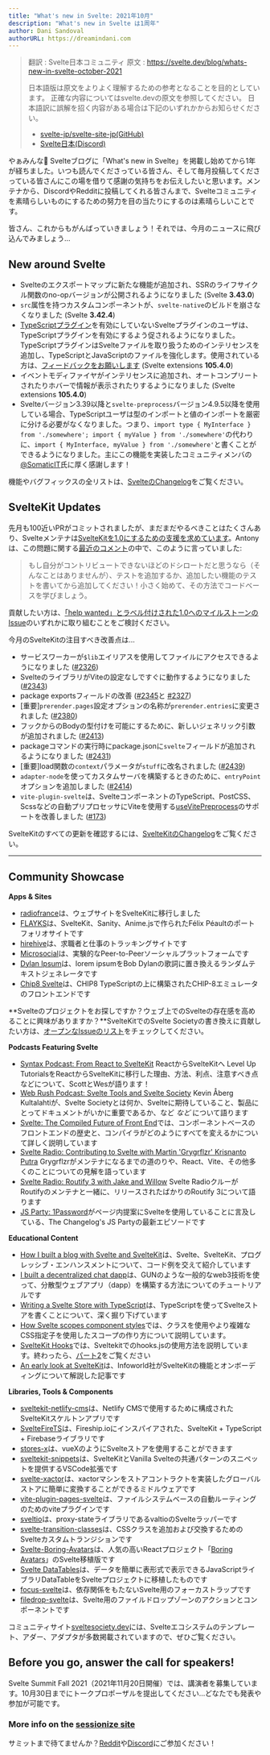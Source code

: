 ```yaml
---
title: "What's new in Svelte: 2021年10月"
description: "What's new in Svelte は1周年"
author: Dani Sandoval
authorURL: https://dreamindani.com
---
```

> 翻訳 : Svelte日本コミュニティ
> 原文 : https://svelte.dev/blog/whats-new-in-svelte-october-2021
>
> 日本語版は原文をよりよく理解するための参考となることを目的としています。
> 正確な内容についてはsvelte.devの原文を参照してください。
> 日本語訳に誤解を招く内容がある場合は下記のいずれかからお知らせください。
> - [svelte-jp/svelte-site-jp(GitHub)](https://github.com/svelte-jp/svelte-site-jp)
> - [Svelte日本(Discord)](https://discord.com/invite/YTXq3ZtBbx)


やぁみんな👋 Svelteブログに「What's new in Svelte」を掲載し始めてから1年が経ちました。いつも読んでくださっている皆さん、そして毎月投稿してくださっている皆さんにこの場を借りて感謝の気持ちをお伝えしたいと思います。メンテナから、DiscordやRedditに投稿してくれる皆さんまで、Svelteコミュニティを素晴らしいものにするための努力を目の当たりにするのは素晴らしいことです。

皆さん、これからもがんばっていきましょう！それでは、今月のニュースに飛び込んでみましょう…

## New around Svelte

- Svelteのエクスポートマップに新たな機能が追加され、SSRのライフサイクル関数のno-opバージョンが公開されるようになりました (Svelte **3.43.0**)
- `src`属性を持つカスタムコンポーネントが、`svelte-native`のビルドを崩さなくなりました (Svelte **3.42.4**)
- [TypeScriptプラグイン](https://www.npmjs.com/package/typescript-svelte-plugin)を有効にしていないSvelteプラグインのユーザは、TypeScriptプラグインを有効にするよう促されるようになりました。TypeScriptプラグインはSvelteファイルを取り扱うためのインテリセンスを追加し、TypeScriptとJavaScriptのファイルを強化します。使用されている方は、[フィードバックをお願いします](https://github.com/sveltejs/language-tools/issues/580) (Svelte extensions **105.4.0**)
- イベントモディファイヤがインテリセンスに追加され、オートコンプリートされたりホバーで情報が表示されたりするようになりました (Svelte extensions **105.4.0**)
- Svelteバージョン3.39以降と`svelte-preprocess`バージョン4.9.5以降を使用している場合、TypeScriptユーザは型のインポートと値のインポートを厳密に分ける必要がなくなりました。つまり、`import type { MyInterface } from './somewhere'; import { myValue } from './somewhere'`の代わりに、`import { MyInterface, myValue } from './somewhere'`と書くことができるようになりました。主にこの機能を実装したコミュニティメンバの[@SomaticIT](https://github.com/SomaticIT)氏に厚く感謝します！

機能やバグフィックスの全リストは、[SvelteのChangelog](https://github.com/sveltejs/svelte/blob/master/CHANGELOG.md)をご覧ください。

## SvelteKit Updates

先月も100近いPRがコミットされましたが、まだまだやるべきことはたくさんあり、Svelteメンテナは[SvelteKitを1.0にするための支援を求めています](https://github.com/sveltejs/kit/issues/2100)。Antonyは、この問題に関する[最近のコメント](https://github.com/sveltejs/kit/issues/2100#issuecomment-895446285)の中で、このように言っていました:

> もし自分がコントリビュートできないほどのドシロートだと思うなら（そんなことはありませんが）、テストを追加するか、追加したい機能のテストを書いてから追加してください！小さく始めて、その方法でコードベースを学びましょう。

貢献したい方は、[「help wanted」とラベル付けされた1.0へのマイルストーンのIssue](https://github.com/sveltejs/kit/issues?q=is%3Aopen+is%3Aissue+milestone%3A1.0+label%3A%22help+wanted%22)のいずれかに取り組むことをご検討ください。

今月のSvelteKitの注目すべき改善点は…

- サービスワーカーが`$lib`エイリアスを使用してファイルにアクセスできるようになりました ([#2326](https://github.com/sveltejs/kit/pull/2326))
- SvelteのライブラリがViteの設定なしですぐに動作するようになりました ([#2343](https://github.com/sveltejs/kit/pull/2343))
- package exportsフィールドの改善 ([#2345](https://github.com/sveltejs/kit/pull/2345)と [#2327](https://github.com/sveltejs/kit/pull/2327))
- [重要]`prerender.pages`設定オプションの名称が`prerender.entries`に変更されました ([#2380](https://github.com/sveltejs/kit/pull/2380))
- フックからのBodyの型付けを可能にするために、新しいジェネリック引数が追加されました ([#2413](https://github.com/sveltejs/kit/pull/2413))
- packageコマンドの実行時にpackage.jsonに`svelte`フィールドが追加されるようになりました ([#2431](https://github.com/sveltejs/kit/pull/2431))
- [重要]load関数の`context`パラメータが`stuff`に改名されました ([#2439](https://github.com/sveltejs/kit/pull/2439))
- `adapter-node`を使ってカスタムサーバを構築するときのために、`entryPoint`オプションを追加しました ([#2414](https://github.com/sveltejs/kit/pull/2414))
- `vite-plugin-svelte`は、SvelteコンポーネントのTypeScript、PostCSS、Scssなどの自動プリプロセッサにViteを使用する[useVitePreprocess](https://github.com/sveltejs/vite-plugin-svelte/blob/main/docs/config.md#usevitepreprocess)のサポートを改善しました ([#173](https://github.com/sveltejs/vite-plugin-svelte/pull/173))

SvelteKitのすべての更新を確認するには、[SvelteKitのChangelog](https://github.com/sveltejs/kit/blob/master/packages/kit/CHANGELOG.md)をご覧ください。


---

## Community Showcase

**Apps & Sites**
- [radiofrance](https://www.radiofrance.fr/)は、ウェブサイトをSvelteKitに移行しました
- [FLAYKS](https://flayks.com/)は、SvelteKit、Sanity、Anime.jsで作られたFélix Péaultのポートフォリオサイトです
- [hirehive](https://www.hirehive.com/)は、求職者と仕事のトラッキングサイトです
- [Microsocial](https://microsocial.xyz/)は、実験的なPeer-to-Peerソーシャルプラットフォームです
- [Dylan Ipsum](https://www.dylanlyrics.app/)は、lorem ipsumをBob Dylanの歌詞に置き換えるランダムテキストジェネレータです
- [Chip8 Svelte](https://github.com/mikeyhogarth/chip8-svelte)は、CHIP8 TypeScriptの上に構築されたCHIP-8エミュレータのフロントエンドです

**Svelteのプロジェクトをお探しですか？ウェブ上でのSvelteの存在感を高めることに興味がありますか？**SvelteKitでのSvelte Societyの書き換えに貢献したい方は、[オープンなIssueのリスト](https://github.com/svelte-society/sveltesociety-2021/issues)をチェックしてください。

**Podcasts Featuring Svelte**
- [Syntax Podcast: From React to SvelteKit](https://podcasts.apple.com/us/podcast/from-react-to-sveltekit/id1253186678?i=1000536276106) ReactからSvelteKitへ Level Up TutorialsをReactからSvelteKitに移行した理由、方法、利点、注意すべき点などについて、ScottとWesが語ります！
- [Web Rush Podcast: Svelte Tools and Svelte Society](https://www.webrush.io/episodes/episode-150-svelte-tools-and-svelte-society) Kevin Åberg Kultalahtiが、Svelte Societyとは何か、Svelteに期待していること、製品にとってドキュメントがいかに重要であるか、など _など_ について語ります
- [Svelte: The Compiled Future of Front End](https://www.arahansen.com/the-compiled-future-of-front-end/)では、コンポーネントベースのフロントエンドの歴史と、コンパイラがどのようにすべてを変えるかについて詳しく説明しています
- [Svelte Radio: Contributing to Svelte with Martin 'Grygrflzr' Krisnanto Putra](https://share.transistor.fm/s/10aa305c) Grygrflzrがメンテナになるまでの道のりや、React、Vite、その他多くのことについての見解を語っています
- [Svelte Radio: Routify 3 with Jake and Willow](https://share.transistor.fm/s/10aa305c) Svelte RadioクルーがRoutifyのメンテナと一緒に、リリースされたばかりのRoutify 3について語ります
- [JS Party: 1Password](https://twitter.com/geoffrich_/status/1441816829853253640?s=20)がページ内提案にSvelteを使用していることに言及している、The Changelog's JS Partyの最新エピソードです

**Educational Content**
- [How I built a blog with Svelte and SvelteKit](https://fantinel.dev/blog-development-sveltekit/)は、Svelte、SvelteKit、プログレッシブ・エンハンスメントについて、コード例を交えて紹介しています
- [I built a decentralized chat dapp](https://www.youtube.com/watch?v=J5x3OMXjgMc)は、GUNのような一般的なweb3技術を使って、分散型ウェブアプリ（dapp）を構築する方法についてのチュートリアルです
- [Writing a Svelte Store with TypeScript](https://javascript.plainenglish.io/writing-a-svelte-store-with-typescript-22fa1c901a4)は、TypeScriptを使ってSvelteストアを書くことについて、深く掘り下げています
- [How Svelte scopes component styles](https://geoffrich.net/posts/svelte-scoped-styles/)では、クラスを使用やより複雑なCSS指定子を使用したスコープの作り方について説明しています。
- [SvelteKit Hooks](https://www.youtube.com/watch?v=RarufLoEL08)では、Sveltekitでのhooks.jsの使用方法を説明しています。終わったら、[パート2](https://www.youtube.com/watch?v=RmIBG3G0-VY)をご覧ください
- [An early look at SvelteKit](https://www.infoworld.com/article/3630395/an-early-look-at-sveltekit.html)は、Infoworld社がSvelteKitの機能とオンボーディングについて解説した記事です

**Libraries, Tools & Components**
- [sveltekit-netlify-cms](https://github.com/buhrmi/sveltekit-netlify-cms)は、Netlify CMSで使用するために構成されたSvelteKitスケルトンアプリです
- [SvelteFireTS](https://github.com/jacobbowdoin/sveltefirets)は、Fireship.ioにインスパイアされた、SvelteKit + TypeScript + Firebaseライブラリです
- [stores-x](https://github.com/Anyass3/stores-x)は、vueXのようにSvelteストアを使用することができます
- [sveltekit-snippets](https://github.com/stordahl/sveltekit-snippets)は、SvelteKitとVanilla Svelteの共通パターンのスニペットを提供するVSCode拡張です
- [svelte-xactor](https://github.com/wobsoriano/svelte-xactor)は、xactorマシンをストアコントラクトを実装したグローバルストアに簡単に変換することができるミドルウェアです
- [vite-plugin-pages-svelte](https://github.com/aldy505/vite-plugin-pages-svelte)は、ファイルシステムベースの自動ルーティングのためのviteプラグインです
- [sveltio](https://www.npmjs.com/package/sveltio)は、proxy-stateライブラリであるvaltioのSvelteラッパーです
- [svelte-transition-classes](https://github.com/rmarscher/svelte-transition-classes)は、CSSクラスを追加および交換するためのSvelteカスタムトランジションです
- [Svelte-Boring-Avatars](https://github.com/paolotiu/svelte-boring-avatars)は、人気の高いReactプロジェクト「[Boring Avatars](https://github.com/boringdesigners/boring-avatars)」のSvelte移植版です
- [Svelte DataTables](https://github.com/homescriptone/svelte-datatables)は、データを簡単に表形式で表示できるJavaScriptライブラリDataTableをSvelteプロジェクトに移植したものです
- [focus-svelte](https://github.com/chanced/focus-svelte)は、依存関係をもたないSvelte用のフォーカストラップです
- [filedrop-svelte](https://github.com/chanced/filedrop-svelte)は、Svelte用のファイルドロップゾーンのアクションとコンポーネントです


コミュニティサイト[sveltesociety.dev](https://sveltesociety.dev/templates/)には、Svelteエコシステムのテンプレート、アダー、アダプタが多数掲載されていますので、ぜひご覧ください。


## Before you go, answer the call for speakers!

Svelte Summit Fall 2021（2021年11月20日開催）では、講演者を募集しています。10月30日までにトークプロポーザルを提出してください…どなたでも発表や参加が可能です。

### More info on the [sessionize site](https://sessionize.com/svelte-summit-fall-2021/)

サミットまで待てませんか？[Reddit](https://www.reddit.com/r/sveltejs/)や[Discord](https://discord.com/invite/yy75DKs)にご参加ください！
